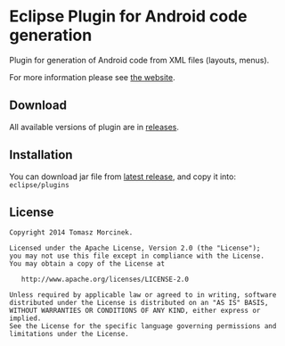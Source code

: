 Eclipse Plugin for Android code generation
================

Plugin for generation of Android code from XML files (layouts, menus).
 
For more information please see [the website](http://tmorcinek.github.io/android-codegenerator-plugin-eclipse/).


Download
-------

All available versions of plugin are in [releases](https://github.com/tmorcinek/android-codegenerator-plugin-eclipse/releases).


Installation
-------
You can download jar file from [latest release](https://github.com/tmorcinek/android-codegenerator-plugin-eclipse/releases/latest), and copy it into:  
`eclipse/plugins` 


License
-------

    Copyright 2014 Tomasz Morcinek.

    Licensed under the Apache License, Version 2.0 (the "License");
    you may not use this file except in compliance with the License.
    You may obtain a copy of the License at

       http://www.apache.org/licenses/LICENSE-2.0

    Unless required by applicable law or agreed to in writing, software
    distributed under the License is distributed on an "AS IS" BASIS,
    WITHOUT WARRANTIES OR CONDITIONS OF ANY KIND, either express or implied.
    See the License for the specific language governing permissions and
    limitations under the License.
